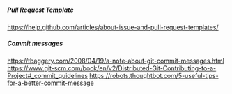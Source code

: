 ##### Pull Request Template

https://help.github.com/articles/about-issue-and-pull-request-templates/

##### Commit messages

https://tbaggery.com/2008/04/19/a-note-about-git-commit-messages.html
https://www.git-scm.com/book/en/v2/Distributed-Git-Contributing-to-a-Project#_commit_guidelines
https://robots.thoughtbot.com/5-useful-tips-for-a-better-commit-message
